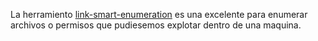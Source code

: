 La herramiento [link-smart-enumeration](https://github.com/diego-treitos/linux-smart-enumeration) es una excelente para enumerar archivos o permisos que pudiesemos explotar dentro de una maquina.